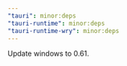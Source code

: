 ```yaml
---
"tauri": minor:deps
"tauri-runtime": minor:deps
"tauri-runtime-wry": minor:deps
---
```


Update windows to 0.61.

